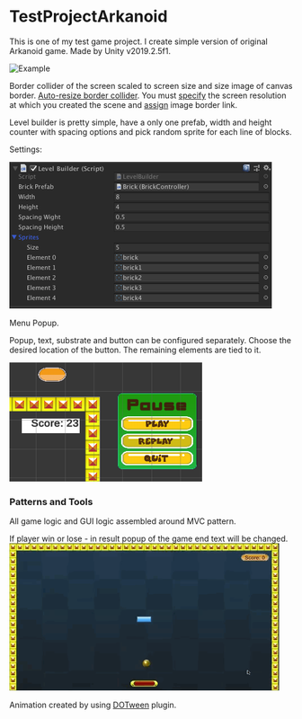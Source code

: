 # TestProjectArkanoid
This is one of my test game project. I create simple version of original Arkanoid game. 
Made by Unity v2019.2.5f1.

![](https://github.com/Alex03Y/TestProjectArkanoid/blob/master/Pictures/Game%20Play.gif "Example") 

Border collider of the screen scaled to screen size and size image of canvas border. [Auto-resize border collider](https://github.com/Alex03Y/TestProjectArkanoid/blob/master/Pictures/AutoResizeBorderCollider.gif "Exemple changing resolution"). 
You must 
[specify](https://github.com/Alex03Y/TestProjectArkanoid/blob/master/Assets/Arkanoid/Scripts/FitToSizeScreen.cs) 
the screen resolution at which you created the scene and [assign](https://github.com/Alex03Y/TestProjectArkanoid/blob/master/Assets/Arkanoid/Scripts/Controllers/BorderController.cs) image border link.

Level builder is pretty simple, have a only one prefab, width and height counter with spacing options and pick random sprite for each line of blocks.

Settings:

![](https://github.com/Alex03Y/TestProjectArkanoid/blob/master/Pictures/Lvl%20Builder.png "Lvl-Builder")

Menu Popup.

Popup, text, substrate and button can be configured separately. Choose the desired location of the button. The remaining elements are tied to it.

![](https://github.com/Alex03Y/TestProjectArkanoid/blob/master/Pictures/Menu%20Popup.png "Menu popup")


### Patterns and Tools
All game logic and GUI logic assembled around MVC pattern.

If player win or lose -  in result popup of the game end text will be changed.
![](https://github.com/Alex03Y/TestProjectArkanoid/blob/master/Pictures/GameWin.gif "Win Game Popup")

Animation created by using [DOTween](https://assetstore.unity.com/packages/tools/animation/dotween-hotween-v2-27676) plugin.

